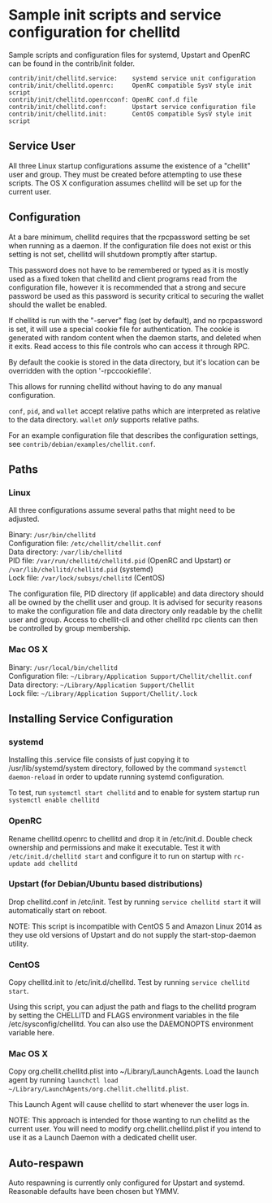 Sample init scripts and service configuration for chellitd
==========================================================

Sample scripts and configuration files for systemd, Upstart and OpenRC
can be found in the contrib/init folder.

    contrib/init/chellitd.service:    systemd service unit configuration
    contrib/init/chellitd.openrc:     OpenRC compatible SysV style init script
    contrib/init/chellitd.openrcconf: OpenRC conf.d file
    contrib/init/chellitd.conf:       Upstart service configuration file
    contrib/init/chellitd.init:       CentOS compatible SysV style init script

Service User
---------------------------------

All three Linux startup configurations assume the existence of a "chellit" user
and group.  They must be created before attempting to use these scripts.
The OS X configuration assumes chellitd will be set up for the current user.

Configuration
---------------------------------

At a bare minimum, chellitd requires that the rpcpassword setting be set
when running as a daemon.  If the configuration file does not exist or this
setting is not set, chellitd will shutdown promptly after startup.

This password does not have to be remembered or typed as it is mostly used
as a fixed token that chellitd and client programs read from the configuration
file, however it is recommended that a strong and secure password be used
as this password is security critical to securing the wallet should the
wallet be enabled.

If chellitd is run with the "-server" flag (set by default), and no rpcpassword is set,
it will use a special cookie file for authentication. The cookie is generated with random
content when the daemon starts, and deleted when it exits. Read access to this file
controls who can access it through RPC.

By default the cookie is stored in the data directory, but it's location can be overridden
with the option '-rpccookiefile'.

This allows for running chellitd without having to do any manual configuration.

`conf`, `pid`, and `wallet` accept relative paths which are interpreted as
relative to the data directory. `wallet` *only* supports relative paths.

For an example configuration file that describes the configuration settings,
see `contrib/debian/examples/chellit.conf`.

Paths
---------------------------------

### Linux

All three configurations assume several paths that might need to be adjusted.

Binary:              `/usr/bin/chellitd`  
Configuration file:  `/etc/chellit/chellit.conf`  
Data directory:      `/var/lib/chellitd`  
PID file:            `/var/run/chellitd/chellitd.pid` (OpenRC and Upstart) or `/var/lib/chellitd/chellitd.pid` (systemd)  
Lock file:           `/var/lock/subsys/chellitd` (CentOS)  

The configuration file, PID directory (if applicable) and data directory
should all be owned by the chellit user and group.  It is advised for security
reasons to make the configuration file and data directory only readable by the
chellit user and group.  Access to chellit-cli and other chellitd rpc clients
can then be controlled by group membership.

### Mac OS X

Binary:              `/usr/local/bin/chellitd`  
Configuration file:  `~/Library/Application Support/Chellit/chellit.conf`  
Data directory:      `~/Library/Application Support/Chellit`  
Lock file:           `~/Library/Application Support/Chellit/.lock`  

Installing Service Configuration
-----------------------------------

### systemd

Installing this .service file consists of just copying it to
/usr/lib/systemd/system directory, followed by the command
`systemctl daemon-reload` in order to update running systemd configuration.

To test, run `systemctl start chellitd` and to enable for system startup run
`systemctl enable chellitd`

### OpenRC

Rename chellitd.openrc to chellitd and drop it in /etc/init.d.  Double
check ownership and permissions and make it executable.  Test it with
`/etc/init.d/chellitd start` and configure it to run on startup with
`rc-update add chellitd`

### Upstart (for Debian/Ubuntu based distributions)

Drop chellitd.conf in /etc/init.  Test by running `service chellitd start`
it will automatically start on reboot.

NOTE: This script is incompatible with CentOS 5 and Amazon Linux 2014 as they
use old versions of Upstart and do not supply the start-stop-daemon utility.

### CentOS

Copy chellitd.init to /etc/init.d/chellitd. Test by running `service chellitd start`.

Using this script, you can adjust the path and flags to the chellitd program by
setting the CHELLITD and FLAGS environment variables in the file
/etc/sysconfig/chellitd. You can also use the DAEMONOPTS environment variable here.

### Mac OS X

Copy org.chellit.chellitd.plist into ~/Library/LaunchAgents. Load the launch agent by
running `launchctl load ~/Library/LaunchAgents/org.chellit.chellitd.plist`.

This Launch Agent will cause chellitd to start whenever the user logs in.

NOTE: This approach is intended for those wanting to run chellitd as the current user.
You will need to modify org.chellit.chellitd.plist if you intend to use it as a
Launch Daemon with a dedicated chellit user.

Auto-respawn
-----------------------------------

Auto respawning is currently only configured for Upstart and systemd.
Reasonable defaults have been chosen but YMMV.
